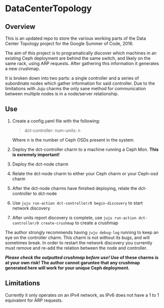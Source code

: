 # DataCenterTopology

## Overview

This is an updated repo to store the various working parts of the Data Center Topology project for the Google Summer of Code, 2016.

The aim of this project is to programatically discover which machines in an existing Ceph deployment are behind the same switch, and likely on the same rack, using ARP requests. After gathering this information it generates a new crushmap.

It is broken down into two parts: a single controller and a series of subordinate nodes which gather information for said controller. Due to the limitations with Juju charms the only sane method for communication between multiple nodes is in a node/server relationship.


## Use

1. Create a config.yaml file with the following:

	> dct-controller:
  	>   num-units: n

  	Where n is the number of Ceph OSDs present in the system.
2. Deploy the dct-controller charm to a machine running a Ceph Mon. **This is exremely important!**
3. Deploy the dct-node charm
4. Relate the dct-node charm to either your Ceph charm or your Ceph-osd charm
5. After the dct-node charms have finished deploying, relate the dct-controller to dct-node
6. Use `juju run-action dct-controller/0 begin-discovery` to start network discovery
7. After units report discovery is complete, use `juju run-action dct-controller/0 create-crushmap` to create a crushmap

The author strongly recommends having `juju debug-log` running to keep an eye on the controller charm. This charm is not without its bugs, and will sometimes break. In order to restart the network discovery you currently must remove and re-add the relation between the node and controller.

**_Please check the outputted crushmap before use!_ Use of these charms is at your own risk! The author cannot garuntee that any crushmap generated here will work for your unique Ceph deployment.**


## Limitations
Currently it only operates on an IPv4 network, as IPv6 does not have a 1 to 1 equivalent for ARP requests.

